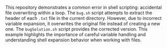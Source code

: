 This repository demonstrates a common error in shell scripting: accidental file overwriting within a loop. The `bug.sh` script attempts to extract the header of each `.txt` file in the current directory. However, due to incorrect variable expansion, it overwrites the original file instead of creating a new one. The `bugSolution.sh` script provides the corrected version. This example highlights the importance of careful variable handling and understanding shell expansion behavior when working with files.